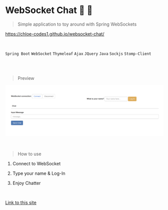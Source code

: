 # WebSocket Chat :busts_in_silhouette: :speech_balloon:

> Simple application to toy around with Spring WebSockets

https://chloe-codes1.github.io/websocket-chat/

<br/>

`Spring Boot`   `WebSocket`   `Thymeleaf`    `Ajax`   `JQuery`   `Java`  `Sockjs`  `Stomp-Client`  



<br/>

<br/>



> Preview

![websocket-chat](websocket-chat.png)

<br/>



> How to use

1. Connect to WebSocket

2. Type your name & Log-In

3. Enjoy Chatter 


<br/>

[Link to this site](/chat-app/src/main/resources/templates/index.html)
